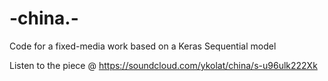 # -china.-

Code for a fixed-media work based on a Keras Sequential model

Listen to the piece @ https://soundcloud.com/ykolat/china/s-u96ulk222Xk
